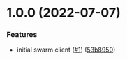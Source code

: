 # 1.0.0 (2022-07-07)


### Features

* initial swarm client ([#1](https://github.com/catalystsquad/swarm-client-go/issues/1)) ([53b8950](https://github.com/catalystsquad/swarm-client-go/commit/53b8950eb78e0d6c267d2c4e5adf7d4c4cb080ca))
